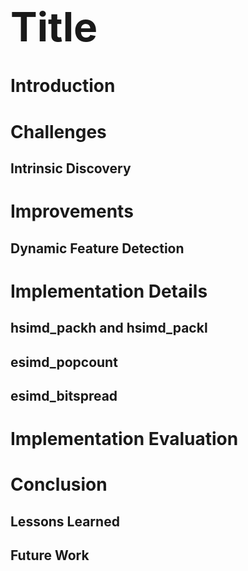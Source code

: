 <h1><div style="font-size: 64px">Title</div></h1>

# Introduction


# Challenges

## Intrinsic Discovery


# Improvements

## Dynamic Feature Detection


# Implementation Details

## hsimd_packh and hsimd_packl

## esimd_popcount

## esimd_bitspread


# Implementation Evaluation


# Conclusion

## Lessons Learned
## Future Work